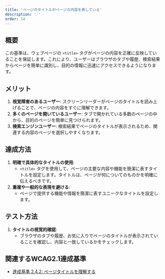 ```yaml
---
title: 'ページのタイトルがページの内容を表している'
description: ' '
order: 14
---
```


## 概要
この基準は、ウェブページの `<title>` タグがページの内容を正確に反映していることを保証します。これにより、ユーザーはブラウザのタブや履歴、検索結果からページを簡単に識別し、目的の情報に迅速にアクセスできるようになります。

## メリット
1. **視覚障害のあるユーザー**: スクリーンリーダーがページのタイトルを読み上げることで、ページの内容をすぐに理解できます。
2. **多くのページを開いているユーザー**: タブで開かれている多数のページの中から、目的のページを簡単に見つけられます。
3. **検索エンジンユーザー**: 検索結果でページのタイトルが表示されるため、関連する内容のページを選択しやすくなります。

## 達成方法
1. **明確で具体的なタイトルの使用**:
    - `<title>` タグを使用して、ページの主要な内容や機能を簡潔に表すタイトルを設定します。タイトルは、ページが何についてのものかを明確に伝えるべきです。
2. **重複や一般的な表現を避ける**:
    - ページで提供する機能や情報を簡潔に表すユニークなタイトルを設定します。

## テスト方法
1. **タイトルの視覚的確認**:
    - ブラウザのタブや履歴、お気に入りでページのタイトルが表示されていることを確認し、内容と一致しているかをチェックします。


## 関連するWCAG2.1達成基準
- [達成基準 2.4.2: ページタイトルを理解する](https://waic.jp/translations/WCAG21/Understanding/page-titled)
